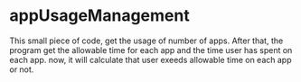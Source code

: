 # appUsageManagement

This small piece of code, get the usage of number of apps.
After that, the program get the allowable time for each app and the time user has spent on each app.
now, it will calculate that user exeeds allowable time on each app or not.
